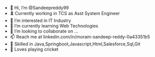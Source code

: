 - 👋 Hi, I’m @Sandeepreddy99
- 🎗  Currently working in TCS as Asst System Engineer
- 👀 I’m interested in IT Industry
- 🌱 I’m currently learning Web Technologies
- 💞️ I’m looking to collaborate on ...
- 📫 Reach me at linkedin.com/in/moram-sandeep-reddy-0a43351b5 
- 💪 Skilled in Java,Springboot,Javascript,Html,Salesforce,Sql,Git
- 🏏 Loves playing cricket


<!---
Sandeepreddy99/Sandeepreddy99 is a ✨ special ✨ repository because its `README.md` (this file) appears on your GitHub profile.
You can click the Preview link to take a look at your changes.
--->
